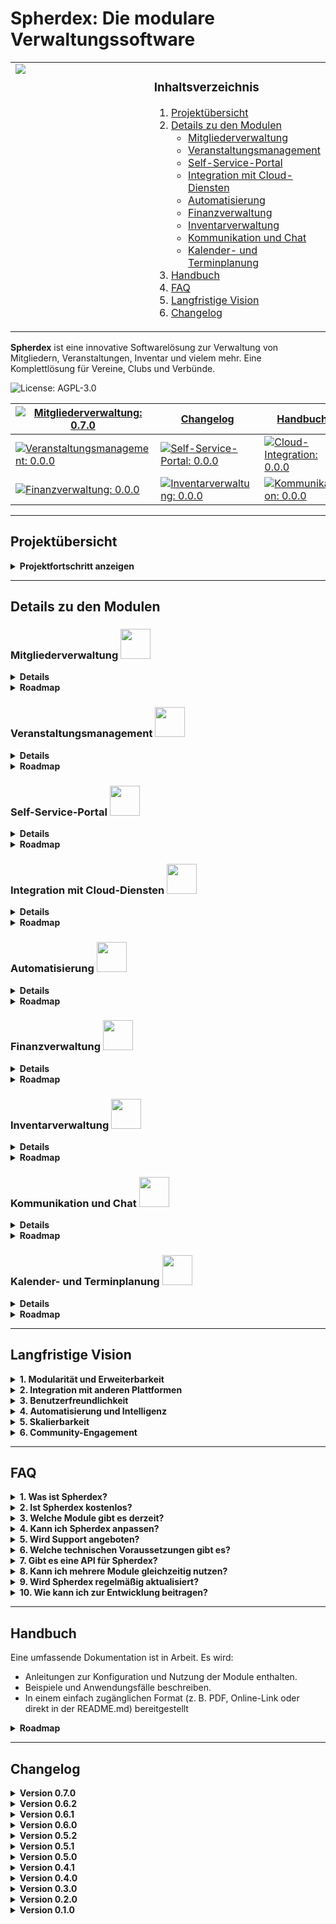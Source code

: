 # Spherdex: Die modulare Verwaltungssoftware

<table style="width: 100%; border: none; !important">
<tr>
<td style="width: 50%; vertical-align: top; border: none; !important">
<img src="https://github.com/user-attachments/assets/1b0764aa-99d3-4a2a-a38f-33e9200ef2ba">
</td>
<td style="width: 50%; vertical-align: top; border: none; !important">

### **Inhaltsverzeichnis**
1. [Projektübersicht](#projektübersicht)
2. [Details zu den Modulen](#details-zu-den-modulen)
   - [Mitgliederverwaltung](#mitgliederverwaltung-)
   - [Veranstaltungsmanagement](#veranstaltungsmanagement-)
   - [Self-Service-Portal](#self-service-portal-)
   - [Integration mit Cloud-Diensten](#integration-mit-cloud-diensten-)
   - [Automatisierung](#automatisierung-)
   - [Finanzverwaltung](#finanzverwaltung-)
   - [Inventarverwaltung](#inventarverwaltung-)
   - [Kommunikation und Chat](#kommunikation-und-chat-)
   - [Kalender- und Terminplanung](#kalender-und-terminplanung-)
3. [Handbuch](#handbuch)
4. [FAQ](#faq)
5. [Langfristige Vision](#langfristige-vision)
6. [Changelog](#changelog)

</td>
</tr>
</table>

**Spherdex** ist eine innovative Softwarelösung zur Verwaltung von Mitgliedern, Veranstaltungen, Inventar und vielem mehr. Eine Komplettlösung für Vereine, Clubs und Verbünde.

![License: AGPL-3.0](https://img.shields.io/badge/license-AGPL--3.0-blue) 

|[![Mitgliederverwaltung: 0.7.0](https://img.shields.io/badge/Mitgliederverwaltung-0.7.0-green)](#mitgliederverwaltung-) | [Changelog](#changelog)| [Handbuch](#handbuch)| |
|---|---|---|---|
| [![Veranstaltungsmanagement: 0.0.0](https://img.shields.io/badge/Veranstaltungsmanagement-0.0.0-lightgrey)](#veranstaltungsmanagement-) | [![Self-Service-Portal: 0.0.0](https://img.shields.io/badge/Self--Service--Portal-0.0.0-lightgrey)](#self-service-portal-) | [![Cloud-Integration: 0.0.0](https://img.shields.io/badge/Cloud--Integration-0.0.0-lightgrey)](#integration-mit-cloud-diensten-) | [![Automatisierung: 0.0.0](https://img.shields.io/badge/Automatisierung-0.0.0-lightgrey)](#automatisierung-)
| [![Finanzverwaltung: 0.0.0](https://img.shields.io/badge/Finanzverwaltung-0.0.0-lightgrey)](#finanzverwaltung-) | [![Inventarverwaltung: 0.0.0](https://img.shields.io/badge/Inventarverwaltung-0.0.0-lightgrey)](#inventarverwaltung-) | [![Kommunikation: 0.0.0](https://img.shields.io/badge/Kommunikation-0.0.0-lightgrey)](#kommunikation-und-chat-) | [![Kalender: 0.0.0](https://img.shields.io/badge/Kalender-0.0.0-lightgrey)](#kalender-und-terminplanung-)

---

## **Projektübersicht**

<details>
<summary><b>Projektfortschritt anzeigen</b></summary>

Dieses Projekt umfasst folgende Module. Der Fortschritt des jeweiligen Moduls wird in Prozent angezeigt:

| Modul                           | Fortschritt                                                                 |
|-------------------------------------------------------|---------------------------------------------------------------------------------------------------------------|
|<img src="https://github.com/user-attachments/assets/95d988ab-7d1a-45bd-b20e-518f31e6ee34" width="48"> **[Mitgliederverwaltung](#mitgliederverwaltung-)**| ![60%](https://progress-bar.xyz/60?title=Mitgliederverwaltung&width=300) |
|<img src="https://github.com/user-attachments/assets/c6d55ca3-b9c5-4504-ac67-015ad67af5ff" width="48"> **[Veranstaltungsmanagement](#veranstaltungsmanagement-)**| ![0%](https://progress-bar.xyz/0?title=Veranstaltungsmanagement&width=300) |
|<img src="https://github.com/user-attachments/assets/6bd9da27-2b35-476e-b07d-561a460e0c6f" width="48"> **[Self-Service-Portal](#self-service-portal-)**| ![0%](https://progress-bar.xyz/0?title=Self-Service-Portal&width=300) |
|<img src="https://github.com/user-attachments/assets/4041d589-fb78-401a-87ea-b9b1f8ee73cc" width="48"> **[Integration mit Cloud-Diensten](#integration-mit-cloud-diensten-)**| ![0%](https://progress-bar.xyz/0?title=Cloud-Integration&width=300) |
|<img src="https://github.com/user-attachments/assets/8e904845-a574-4a9a-b1fe-724b45213eb2" width="48"> **[Automatisierung](#automatisierung-)**| ![0%](https://progress-bar.xyz/0?title=Automatisierung&width=300) |
|<img src="https://github.com/user-attachments/assets/6503df2d-0d20-403c-89d7-43eefc3fcc7b" width="48"> **[Finanzverwaltung](#finanzverwaltung-)**| ![0%](https://progress-bar.xyz/0?title=Finanzverwaltung&width=300) |
|<img src="https://github.com/user-attachments/assets/f74e0778-bd02-48cb-8beb-d4896227a8da" width="48"> **[Inventarverwaltung](#inventarverwaltung-)**| ![0%](https://progress-bar.xyz/0?title=Inventarverwaltung&width=300) |
|<img src="https://github.com/user-attachments/assets/0eccb399-abd4-454f-8f12-180ec7ebf984" width="48"> **[Kommunikation und Chat](#kommunikation-und-chat-)**| ![0%](https://progress-bar.xyz/0?title=Kommunikation&width=300) |
|<img src="https://github.com/user-attachments/assets/59e248f2-9fc2-403d-96ac-3431c924d56d" width="48"> **[Kalender- und Terminplanung](#kalender-und-terminplanung-)**| ![0%](https://progress-bar.xyz/0?title=Kalenderplanung&width=300) |

</details>

---

## **Details zu den Modulen**

### **Mitgliederverwaltung** <img src="https://github.com/user-attachments/assets/95d988ab-7d1a-45bd-b20e-518f31e6ee34" width="48">
<details>
<summary><b>Details</b></summary>
Die Mitgliederverwaltung ist das zentrale Modul von Spherdex und bietet umfassende Funktionen zur Erfassung und Organisation von Mitgliedern.

**Aktuell verfügbare Funktionen:**
- <ins>Mitglieder-Datenverwaltung</ins>: Verwaltung von persönlichen Daten wie Vorname, Nachname, Geburtstag und Kontaktinformationen. ![Umgesetzt](https://img.shields.io/badge/Umgesetzt-green)
- <ins>Rollenverwaltung</ins>: Zuweisung von Rollen wie Vorsitzender, Schatzmeister oder Mitglied. ![Umgesetzt](https://img.shields.io/badge/Umgesetzt-green) 
- <ins>Präfix- und Nummernänderung</ins>: Anpassung des Präfixes und der laufenden Nummer für Mitgliedsnummern. ![Umgesetzt](https://img.shields.io/badge/Umgesetzt-green) 
- <ins>MultiSelect/Checkbox für Rollen</ins>: Auswahl und Anzeige von Rollen als Checkboxen oder in einem Dropdown-Menü, inklusive Synchronisierung und Speicherung. ![Umgesetzt](https://img.shields.io/badge/Umgesetzt-green)
- <ins>Mitgliederexport</ins>: Export von Mitgliederdaten als CSV mit individuell auswählbaren Spalten. ![Umgesetzt](https://img.shields.io/badge/Umgesetzt-green) 
- <ins>Beitragsverwaltung</ins>: Verwaltung und Nachverfolgung von Mitgliedsbeiträgen und offenen Zahlungen. ![Geplant](https://img.shields.io/badge/Geplant-lightgrey)
- <ins>Berichte und Statistiken</ins>: Erstellung von Analysen und Übersichten zur Mitgliedschaft und Beitragszahlungen. ![Geplant](https://img.shields.io/badge/Geplant-lightgrey)
- <ins>Geburtstagsbenachrichtigung</ins>: Automatischer Versand von Geburtstagsgrüßen per E-Mail. ![In Entwicklung](https://img.shields.io/badge/In_Entwicklung-yellow)
- <ins>Datenimport/-export</ins>: Import und Export von Mitgliedsdaten in Formaten wie PDF, CSV, TXT, DOC und Excel. ![Geplant](https://img.shields.io/badge/Geplant-lightgrey)

Dieses Modul bildet die Grundlage für weitere Erweiterungen und ermöglicht eine präzise Verwaltung aller Vereinsmitglieder.
</details>

<details>
<summary><b>Roadmap</b></summary>

#### Aktueller Stand
- **Version:** 0.7.0
- **Status:** In aktiver Entwicklung
- **Ziel:** Stabilisierung und Vorbereitung für Version 1.0.0.

#### Fortschritt
| Funktion                          | Status                  | Fortschritt                                                                 |
|-----------------------------------|-------------------------|-----------------------------------------------------------------------------|
| **Mitglieder-Datenverwaltung**    | **Umgesetzt**           | ![100%](https://progress-bar.xyz/100?title=Datenverwaltung&width=300)      |
| **Rollenverwaltung**              | **Umgesetzt**           | ![100%](https://progress-bar.xyz/100?title=Rollenverwaltung&width=300)     |
| **Präfix- und Nummernänderung**   | **Umgesetzt**           | ![100%](https://progress-bar.xyz/100?title=Pr%C3%A4fix-%26-Nummerierung&width=300) |
| **MultiSelect/Checkbox für Rollen** | **Umgesetzt**          | ![100%](https://progress-bar.xyz/100?title=MultiSelect-%2F-Checkbox&width=300) |
| **Mitgliederexport/import**        | **Umgesetzt**           | ![100%](https://progress-bar.xyz/100?title=Mitgliederexport&width=300) |
| **Beitragsverwaltung**            | **Geplant**             | ![0%](https://progress-bar.xyz/0?title=Beitragsverwaltung&width=300)       |
| **Berichte und Statistiken**      | **Geplant**             | ![0%](https://progress-bar.xyz/0?title=Berichte+%26+Statistiken&width=300) |
| **Geburtstagsbenachrichtigung**   | **In Entwicklung**      | ![10%](https://progress-bar.xyz/10?title=Geburtstagsbenachrichtigung&width=300) |
| **Backupfunktion**           | **Geplant**             | ![0%](https://progress-bar.xyz/0?title=Datenimport-Export&width=300)       |

#### Funktionen im Detail

#### 1. Mitglieder-Datenverwaltung
- Speicherung persönlicher Daten (Vorname, Nachname, Geburtstag, Kontaktinformationen).
- Verwaltung von Mitgliedsstatus (Aktiv, Passiv, Gekündigt).

#### 2. Rollenverwaltung
- Zuweisung von Rollen wie Vorsitzender oder Schatzmeister.
- Unterstützung von Checkboxen und MultiSelect zur Darstellung der Rollen.

#### 3. Präfix- und Nummernänderung
- Anpassung des Präfixes und der laufenden Nummer für alle Mitglieder.

#### 4. MultiSelect/Checkbox für Rollen
- Endanwender kann zwischen einer Checkbox-Darstellung und einer MultiSelect-Darstellung wählen.

#### 5. Datenimport/-export
- **Formate für den Export:** PDF, CSV, TXT, DOC und Excel.
- **Funktionen:** 
  - Export aller Mitgliedsdaten oder nach Filterkriterien.
  - Import von Daten aus CSV und Excel.
  - Validierung der Daten beim Import.

#### 6. Beitragsverwaltung
- Automatische Erstellung und Verwaltung von Mitgliedsbeiträgen.
- Nachverfolgung offener Zahlungen.

#### 7. Berichte und Statistiken
- Erstellung von Statistiken und Analysen zur Mitgliedschaft und Beitragszahlungen.

#### 8. Geburtstagsbenachrichtigung
- Automatische E-Mail-Benachrichtigung an Mitglieder an deren Geburtstag.

#### 9. Backupfunktion
- ** Exportieren der Datenbank **
- ** Import der Datenbank **
 
#### 10. Optimierung und Debugging

#### Ziel für Version 1.0.0
- Vollständige Umsetzung aller geplanten Funktionen.
- Testen und Stabilisieren des Moduls.
- Vorbereitung für Integration mit anderen Modulen.
</details>

### **Veranstaltungsmanagement** <img src="https://github.com/user-attachments/assets/c6d55ca3-b9c5-4504-ac67-015ad67af5ff" width="48">
<details>
   <summary><b>Details</b></summary>

   Das Veranstaltungsmanagement bietet Werkzeuge zur Organisation:
- Veranstaltungsplanung: Erstellen und Verwalten von Events, Proben und Auftritten. ![Geplant](https://img.shields.io/badge/Geplant-lightgrey)
- Teilnehmerlisten: Übersicht über bestätigte Teilnehmer. ![Geplant](https://img.shields.io/badge/Geplant-lightgrey)
- Budgetverwaltung: Einnahmen- und Ausgabenkontrolle. ![Geplant](https://img.shields.io/badge/Geplant-lightgrey)
- Feedback: Analyse von Veranstaltungsbewertungen. ![Geplant](https://img.shields.io/badge/Geplant-lightgrey)

</details>

<details>
<summary><b>Roadmap</b></summary>
Folgt bald
</details>

### **Self-Service-Portal** <img src="https://github.com/user-attachments/assets/6bd9da27-2b35-476e-b07d-561a460e0c6f" width="48">
<details>
   <summary><b>Details</b></summary>

   Das Self-Service-Portal ermöglicht:
- Datenzugriff: Mitglieder können ihre persönlichen Informationen einsehen und bearbeiten. ![Geplant](https://img.shields.io/badge/Geplant-lightgrey)
- Dashboards: Individualisierbare Übersicht für Mitglieder. ![Geplant](https://img.shields.io/badge/Geplant-lightgrey)
- Zugriff auf Dokumente:** Mitglieder können Rechnungen und Bescheinigungen herunterladen.![Geplant](https://img.shields.io/badge/Geplant-lightgrey)
</details>

<details>
<summary><b>Roadmap</b></summary>
Folgt bald
</details>

### Integration mit Cloud-Diensten <img src="https://github.com/user-attachments/assets/4041d589-fb78-401a-87ea-b9b1f8ee73cc" width="48">
<details>
   <summary><b>Details</b></summary>

   Dieses Modul integriert die Software nahtlos mit Cloud-Lösungen:
- Dateiverwaltung: Automatische Synchronisation mit Nextcloud. ![Geplant](https://img.shields.io/badge/Geplant-lightgrey)
- Benutzerverwaltung: Erstellung von Cloud-Accounts direkt über die Software. ![Geplant](https://img.shields.io/badge/Geplant-lightgrey)
- Automatische Backups: Regelmäßige Sicherung von Daten in der Cloud. ![Geplant](https://img.shields.io/badge/Geplant-lightgrey)
</details>

<details>
<summary><b>Roadmap</b></summary>
Folgt bald
</details>

### Automatisierung <img src="https://github.com/user-attachments/assets/8e904845-a574-4a9a-b1fe-724b45213eb2" width="48">
<details>
   <summary><b>Details</b></summary>

   Automatisierung reduziert manuellen Aufwand:
- Benachrichtigungen:** Erinnerungen zu Geburtstagen, Zahlungen und Fristen. ![Geplant](https://img.shields.io/badge/Geplant-lightgrey)
- Zeitgesteuerte Aktionen:** Versand von Nachrichten und Reports zu festgelegten Zeiten. ![Geplant](https://img.shields.io/badge/Geplant-lightgrey)
-  Workflows:** Automatische Abläufe für häufige Aufgaben. ![Geplant](https://img.shields.io/badge/Geplant-lightgrey)
</details>

<details>
<summary><b>Roadmap</b></summary>
Folgt bald
</details>

### Finanzverwaltung <img src="https://github.com/user-attachments/assets/6503df2d-0d20-403c-89d7-43eefc3fcc7b" width="48">
<details>
   <summary><b>Details</b></summary>

   Die Finanzverwaltung bietet:
- Einnahmen und Ausgaben: Detaillierte Nachverfolgung aller finanziellen Aktivitäten. ![Geplant](https://img.shields.io/badge/Geplant-lightgrey)
- Spendenmanagement: Erstellung und Verwaltung von Spendenquittungen. ![Geplant](https://img.shields.io/badge/Geplant-lightgrey)
- Berichte: Steuerkonforme Jahresabschlüsse. ![Geplant](https://img.shields.io/badge/Geplant-lightgrey)
</details>

<details>
<summary><b>Roadmap</b></summary>
Folgt bald
</details>

### Inventarverwaltung <img src="https://github.com/user-attachments/assets/f74e0778-bd02-48cb-8beb-d4896227a8da" width="48"> 
<details>
   <summary><b>Details</b></summary>

   Dieses Modul hilft bei der Verwaltung von Ressourcen:
- Materialübersicht: Bestandsverwaltung von Technik, Kostümen und Materialien. ![Geplant](https://img.shields.io/badge/Geplant-lightgrey)
- Reservierungen: Zuweisung von Ressourcen zu Veranstaltungen. ![Geplant](https://img.shields.io/badge/Geplant-lightgrey)
- Bestandswarnungen: Automatische Benachrichtigungen bei niedrigem Bestand. ![Geplant](https://img.shields.io/badge/Geplant-lightgrey)
</details>

<details>
<summary><b>Roadmap</b></summary>
Folgt bald
</details>

### Kommunikation und Chat <img src="https://github.com/user-attachments/assets/0eccb399-abd4-454f-8f12-180ec7ebf984" width="48">
<details>
   <summary><b>Details</b></summary>

   Das Modul Kommunikation und Chat ermöglicht: 
- Interne Kommunikation: Nachrichten und Diskussionen innerhalb des Teams. ![Geplant](https://img.shields.io/badge/Geplant-lightgrey)
- Broadcast-Nachrichten: Einfache Kommunikation mit allen Mitgliedern. ![Geplant](https://img.shields.io/badge/Geplant-lightgrey)
- E-Mail-Integration: Versand von Benachrichtigungen direkt aus der Software. ![Geplant](https://img.shields.io/badge/Geplant-lightgrey)
</details>

<details>
<summary><b>Roadmap</b></summary>
Folgt bald
</details>

### Kalender- und Terminplanung <img src="https://github.com/user-attachments/assets/59e248f2-9fc2-403d-96ac-3431c924d56d" width="48">
<details>
   <summary><b>Details</b></summary>

   Zur Optimierung von Zeitplänen:
- Kalendersynchronisation: Verbindung mit externen Kalenderdiensten. ![Geplant](https://img.shields.io/badge/Geplant-lightgrey)
- Gruppenkalender: Übersicht über gemeinsame Termine. ![Geplant](https://img.shields.io/badge/Geplant-lightgrey)
- Erinnerungen: Automatische Benachrichtigungen zu wichtigen Terminen. ![Geplant](https://img.shields.io/badge/Geplant-lightgrey)
</details>

<details>
<summary><b>Roadmap</b></summary>
Folgt bald
</details>

---

## **Langfristige Vision**

<details>
<summary><b>1. Modularität und Erweiterbarkeit</b></summary>
Spherdex soll ein vollständig modulares System werden, das beliebig erweitert und individuell an die Anforderungen von Vereinen, Clubs und Organisationen angepasst werden kann.
</details>

<details>
<summary><b>2. Integration mit anderen Plattformen</b></summary>
Durch API-Unterstützung und Cloud-Integrationen sollen Daten und Prozesse nahtlos mit anderen Tools verbunden werden können.
</details>

<details>
<summary><b>3. Benutzerfreundlichkeit</b></summary>
Die Benutzeroberfläche wird kontinuierlich optimiert, um eine einfache Bedienung ohne tiefgehende technische Vorkenntnisse zu gewährleisten.
</details>

<details>
<summary><b>4. Automatisierung und Intelligenz</b></summary>
Durch KI-gestützte Features, wie automatische Erinnerungen und Analysen, soll Spherdex den Verwaltungsaufwand weiter reduzieren.
</details>

<details>
<summary><b>5. Skalierbarkeit</b></summary>
Die Software wird so entwickelt, dass sie für kleine Vereine genauso geeignet ist wie für größere Organisationen mit komplexen Strukturen.
</details>

<details>
<summary><b>6. Community-Engagement</b></summary>
Eine aktive Community wird gefördert, um Ideen und Feedback auszutauschen, neue Features zu entwickeln und die Software weiter voranzutreiben.
</details>

---

## **FAQ**

<details>
<summary><b>1. Was ist Spherdex?</b></summary>
Spherdex ist eine modulare Softwarelösung zur Verwaltung von Mitgliedern, Veranstaltungen, Finanzen, Inventar und mehr – ideal für Vereine, Clubs und ähnliche Organisationen.
</details>

<details>
<summary><b>2. Ist Spherdex kostenlos?</b></summary>
Ja, Spherdex ist kostenfrei und bleibt es auch in der Basisversion. Einige erweiterte Funktionen oder Module könnten jedoch in Zukunft kostenpflichtig werden, um die entstehenden Entwicklungs- und Betriebskosten zu decken. Dies betrifft beispielsweise Premium-Features oder spezielle Integrationen, die über den grundlegenden Funktionsumfang hinausgehen.
</details>

<details>
<summary><b>3. Welche Module gibt es derzeit?</b></summary>
Aktuell wird die Mitgliederverwaltung (Version 0.4.1) entwickelt. Weitere Module wie Veranstaltungsmanagement, Finanzverwaltung und Inventarverwaltung sind in Planung.
</details>

<details>
<summary><b>4. Kann ich Spherdex anpassen?</b></summary>
Ja, Spherdex ist so gestaltet, dass es leicht an spezifische Anforderungen angepasst werden kann. Entwickler können eigene Module hinzufügen oder bestehende Module erweitern.
</details>

<details>
<summary><b>5. Wird Support angeboten?</b></summary>
Da Spherdex Open Source ist, erfolgt der Support durch die Community. In der Zukunft ist ein Forum oder ein Wiki für häufige Fragen und Antworten geplant.
</details>

<details>
<summary><b>6. Welche technischen Voraussetzungen gibt es?</b></summary>
Spherdex basiert auf Frappe/ERPNext und benötigt eine entsprechende Serverumgebung. Eine detaillierte Installationsanleitung ist in Arbeit.
</details>

<details>
<summary><b>7. Gibt es eine API für Spherdex?</b></summary>
Eine API ist in Planung und wird in zukünftigen Versionen implementiert, um Integrationen mit anderen Systemen zu erleichtern.
</details>

<details>
<summary><b>8. Kann ich mehrere Module gleichzeitig nutzen?</b></summary>
Ja, sobald die Module verfügbar sind, können sie beliebig kombiniert und eingesetzt werden. Jedes Modul ist eigenständig, die Mitgliederverwaltung ist jedoch Voraussetzung.
</details>

<details>
<summary><b>9. Wird Spherdex regelmäßig aktualisiert?</b></summary>
Ja, regelmäßige Updates und neue Funktionen sind geplant, um die Software kontinuierlich zu verbessern.
</details>

<details>
<summary><b>10. Wie kann ich zur Entwicklung beitragen?</b></summary>
Sie können zur Entwicklung beitragen, indem Sie Vorschläge einreichen, Code beisteuern oder die Software testen. Mehr Informationen dazu folgen bald.
</details>

--- 

## Handbuch
Eine umfassende Dokumentation ist in Arbeit. Es wird:
- Anleitungen zur Konfiguration und Nutzung der Module enthalten.
- Beispiele und Anwendungsfälle beschreiben.
- In einem einfach zugänglichen Format (z. B. PDF, Online-Link oder direkt in der README.md) bereitgestellt

<details>
<summary><b>Roadmap</b></summary>

| Bereich                         | Fortschritt                                                                 |
|---------------------------------|-----------------------------------------------------------------------------|
| **Installationsanleitung**      | ![0%](https://progress-bar.xyz/0?title=Installationsanleitung&width=300)   |
| **Erste Schritte**              | ![0%](https://progress-bar.xyz/0?title=Erste+Schritte&width=300)           |
| **Benutzerhandbuch**            | ![0%](https://progress-bar.xyz/0?title=Benutzerhandbuch&width=300)         |
| **Entwicklerhandbuch**          | ![0%](https://progress-bar.xyz/0?title=Entwicklerhandbuch&width=300)       |
| **API-Dokumentation**           | ![0%](https://progress-bar.xyz/0?title=API-Dokumentation&width=300)        |
| **Fehlerbehebung und Support**  | ![0%](https://progress-bar.xyz/0?title=Fehlerbehebung+und+Support&width=300) |

### Installationsanleitung
- Detaillierte Schritte zur Installation der Software. ![Geplant](https://img.shields.io/badge/Geplant-lightgrey)
- Fehlerbehebung bei Installationsproblemen. ![Geplant](https://img.shields.io/badge/Geplant-lightgrey)

### Erste Schritte
- Einführung in die Benutzeroberfläche und Grundfunktionen. ![Geplant](https://img.shields.io/badge/Geplant-lightgrey)
- Anleitungen zur ersten Konfiguration. ![Geplant](https://img.shields.io/badge/Geplant-lightgrey)

### Benutzerhandbuch
- Ausführliche Beschreibung der Module und Funktionen. ![Geplant](https://img.shields.io/badge/Geplant-lightgrey)
- Empfehlungen für die optimale Nutzung. ![Geplant](https://img.shields.io/badge/Geplant-lightgrey)

### Entwicklerhandbuch
- Leitfäden für Entwickler zur Erweiterung der Software. ![Geplant](https://img.shields.io/badge/Geplant-lightgrey)
- Beispiele für API- und Modulnutzung. ![Geplant](https://img.shields.io/badge/Geplant-lightgrey)
</details>

---

## Changelog

<details>
<summary><b>Version 0.7.0</b></summary>

### 🔄 Optimierungen & Refactoring  
- ![Optimierung](https://img.shields.io/badge/Optimierung-Refactoring-yellow) **Modul- und Ordnerstruktur überarbeitet**, um eine klare Trennung und bessere Wartbarkeit zu gewährleisten.  
- ![Optimierung](https://img.shields.io/badge/Optimierung-CodeCleanup-yellow) **Redundante Codeblöcke entfernt** und Funktionen zusammengeführt.  
- ![Optimierung](https://img.shields.io/badge/Optimierung-Performance-yellow) **Nicht genutzte Imports und veraltete Codebestandteile entfernt.**  

### 📥 Mitglieder-Import  
- ![Neu](https://img.shields.io/badge/Neu-Import-brightgreen) **CSV-Import für Mitglieder hinzugefügt** mit direkter Integration in die bestehende Datenverwaltung.  
- ![Neu](https://img.shields.io/badge/Neu-Datenabgleich-brightgreen) **Bestehende Mitglieder werden automatisch erkannt und aktualisiert.**  
- ![Neu](https://img.shields.io/badge/Neu-Dateiverwaltung-brightgreen) **Importierte Dateien werden nach Abschluss des Vorgangs automatisch entfernt.**  

</details>

<details>
<summary><b>Version 0.6.2</b></summary>

   - ![Verbessert](https://img.shields.io/badge/Verbessert-Export-orange) Dynamischer Export für Einzelmitglieder:
     - Alle zugehörigen Daten eines Mitglieds werden nun automatisch erkannt und exportiert.
     - Hochformat (`portrait`) für Einzelmitglied-Exporte eingeführt.
     - Tabellen werden auf mehrere Seiten umgebrochen, falls sie zu groß sind.
   
   - ![Neu](https://img.shields.io/badge/Neu-Feature-brightgreen) UI-Verbesserungen:
     - Download-Button erscheint nun direkt nach Abschluss des Exports.
     - Echtzeit-Benachrichtigung für abgeschlossene Exporte verbessert.
   
   - ![Behoben](https://img.shields.io/badge/Behoben-Bugfix-blue) Datei-Löschmechanismus angepasst:
     - Dateien werden erst nach erfolgreichem Download entfernt.
     - Verhindert das versehentliche Löschen noch nicht heruntergeladener Dateien.
   
   - ![Behoben](https://img.shields.io/badge/Behoben-Bugfix-blue) Export-Formatierung überarbeitet:
     - PDF-Tabellen sind nun lesbarer und besser strukturiert.
     - Zeilenumbrüche und Feldnamen werden korrekt dargestellt.

</details>

<details>
<summary><b>Version 0.6.1</b></summary>

   - ![Verbessert](https://img.shields.io/badge/Verbessert-Performance-orange) PDF-Export überarbeitet:
     - Tabellen passen sich jetzt automatisch an die Seitenbreite an.
     - Querformat (`landscape`) wird verwendet, wenn die Tabelle zu breit ist.
     - Kopfzeile & Zellfarben verbessert für bessere Lesbarkeit.
   
   - ![Neu](https://img.shields.io/badge/Neu-Feature-brightgreen) Unterstützung für alle Exportformate:
     - CSV, XLSX, DOCX, PDF und TXT sind jetzt vollständig integriert.
   
   - ![Verbessert](https://img.shields.io/badge/Verbessert-Download-orange) Datei wird erst gelöscht, **wenn sie tatsächlich gespeichert wurde**.
     - Gilt für den Download-Button & den Link in der Benachrichtigung.
   
   - ![Behoben](https://img.shields.io/badge/Behoben-Bugfix-blue) Fortschrittsanzeige beim Export korrigiert.
   - ![Behoben](https://img.shields.io/badge/Behoben-Bugfix-blue) Mehrere gleichzeitige Exporte funktionieren jetzt ohne Konflikte.
   - ![Behoben](https://img.shields.io/badge/Behoben-Bugfix-blue) Export für große Datenmengen stabilisiert.

</details>

<details>
<summary><b>Version 0.6.0</b></summary>

- ![Neu](https://img.shields.io/badge/Neu-Feature-brightgreen) Mitgliederexport als CSV implementiert:  
  - Auswahl individueller Spalten für den Export.  
  - Automatische Speicherung der Datei auf dem Server.  
  - Echtzeit-Benachrichtigung bei Fertigstellung.  

- ![Optimierung](https://img.shields.io/badge/Optimierung-Improvement-yellow) Verbesserte Download-Logik:  
  - Download-Button erscheint erst, wenn die Datei wirklich verfügbar ist.  
  - Der Button verschwindet nach erfolgreichem Download.  
  - Exporte sind nun direkt über eine Benachrichtigung abrufbar.  

- ![Behoben](https://img.shields.io/badge/Behoben-Bugfix-blue) Fehlerbehebungen bei der Exportverwaltung:  
  - Dateien werden nach dem Download nun zuverlässig vom Server gelöscht.  
  - Einträge in der Datenbank für exportierte Dateien werden bereinigt.  
  - Mehrere Exporte hintereinander sind jetzt möglich.  

</details>

<details>
<summary><b>Version 0.5.2</b></summary>

- ![Behoben](https://img.shields.io/badge/Behoben-Bugfix-blue) Manuelle und automatische Sperrfunktion verbessert: Sperren und Entsperren funktioniert nun zuverlässig.  
- ![Neu](https://img.shields.io/badge/Neu-Feature-brightgreen) Sperrprotokoll überarbeitet:  
  - Sperrgründe (manuell oder automatisch) werden nun gespeichert.  
  - Begrenzung auf eine festgelegte Anzahl an Einträgen mit Blätterfunktion (5, 10, 100, Alle).  
  - Löschen-Button für das Sperrprotokoll hinzugefügt.  
- ![Optimierung](https://img.shields.io/badge/Optimierung-Improvement-yellow) UI-Verbesserungen:  
  - Die Buttons für die Sperrprotokoll-Navigation werden jetzt oben und unten angezeigt.  
  - UI-Änderungen lösen kein unerwünschtes „Speichern“-Popup mehr aus.  
- ![Behoben](https://img.shields.io/badge/Behoben-Bugfix-blue) Protokoll wurde vorher mit idx = 1 gespeichert – jetzt wird es korrekt nummeriert.  

</details>


<details>
<summary><b>Version 0.5.1</b></summary>

- ![Behoben](https://img.shields.io/badge/Behoben-Bugfix-blue) Seriennummernverwaltung: Probleme mit dem Neusetzen und Abrufen der aktuellen Seriennummer behoben.
- ![Behoben](https://img.shields.io/badge/Behoben-Bugfix-blue) Präfix- und Nummernänderung: Fehler bei der Formatierung von Mitgliedsnamen korrigiert.
- ![Behoben](https://img.shields.io/badge/Behoben-Bugfix-blue) Initialenberechnung: Fehlerhafte Generierung von Initialen wurde bereinigt.
- ![Optimierung](https://img.shields.io/badge/Optimierung-Improvement-yellow) Debugging-Nachrichten aus dem Code entfernt.

</details>

<details>
<summary><b>Version 0.5.0</b></summary>

   - ![Neu](https://img.shields.io/badge/Neu-Announcement-brightgreen) Fertigstellung der MultiSelect-/Checkbox-Funktionalität mit Synchronisierung und Speicherung.
   - ![Behoben](https://img.shields.io/badge/Behoben-Bugfix-blue) Fehler bei der Anzeige und Speicherung von Rollen wurden behoben.
   - ![Neu](https://img.shields.io/badge/Neu-Feature-brightgreen) Verbesserung der Sichtbarkeitssteuerung basierend auf den Einstellungen.
   - ![Optimierung](https://img.shields.io/badge/Optimierung-Improvement-yellow) Code-Struktur verbessert und Datenflüsse optimiert.

</details>


<details>
<summary><b>Version 0.4.1</b></summary>

   - ![Neu](https://img.shields.io/badge/Neu-Announcement-brightgreen) Beispielrollen werden jetzt korrekt installiert.
   - ![Behoben](https://img.shields.io/badge/Behoben-Bugfix-blue) Das Feld "Standard Rollen-Anzeigemodus" hat nach der Installation keinen Standardwert angezeigt.

</details>

<details>
<summary><b>Version 0.4.0</b></summary>

   - ![Neu](https://img.shields.io/badge/Neu-Feature-brightgreen) Die Mitgliederverwaltung wurde implementiert.
   - ![Geändert](https://img.shields.io/badge/Ge%C3%A4ndert-Update-yellow) Die Präfix- und Nummernänderung wurde erweitert.
   - ![Behoben](https://img.shields.io/badge/Behoben-Bugfix-blue) Fehler bei der Sortierung der Mitgliederliste wurde behoben.

</details>

<details>
<summary><b>Version 0.3.0</b></summary>

   - ![Neu](https://img.shields.io/badge/Neu-Feature-brightgreen) Einführung der Rollenverwaltung für Mitglieder.
   - ![Geändert](https://img.shields.io/badge/Ge%C3%A4ndert-Update-yellow) Anpassung der Datenbankstruktur für bessere Performance.
   - ![Behoben](https://img.shields.io/badge/Behoben-Bugfix-blue) Fehler in der API-Dokumentation behoben.

</details>

<details>
<summary><b>Version 0.2.0</b></summary>

   - ![Neu](https://img.shields.io/badge/Neu-Feature-brightgreen) Einführung der Präfix- und Seriennummernverwaltung.
   - ![Behoben](https://img.shields.io/badge/Behoben-Bugfix-blue) Probleme mit der Mitglieder-Datenbank wurden behoben.

</details>

<details>
<summary><b>Version 0.1.0</b></summary>

   - ![Neu](https://img.shields.io/badge/Neu-Feature-brightgreen) Erstes Release mit grundlegenden Funktionen.
   - ![Neu](https://img.shields.io/badge/Neu-Feature-brightgreen) Unterstützung für die Verwaltung persönlicher Daten (Vorname, Nachname, Geburtstag).
   - ![Behoben](https://img.shields.io/badge/Behoben-Bugfix-blue) Erste Fehlerkorrekturen nach dem initialen Release.

</details>
